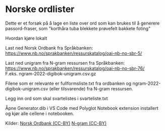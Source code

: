 # Norske ordlister

Dette er et forsøk på å lage en liste over ord som kan brukes til å generere passord-fraser, som "korthåra tuba blekkete prøvefelt bakkete foting"

Hvordan kjøre lokalt

Last ned Norsk Ordbank fra Språkbanken: https://www.nb.no/sprakbanken/ressurskatalog/oai-nb-no-sbr-5/

Last ned unigram fra N-gram ressursen fra Språkbanken: https://www.nb.no/sprakbanken/ressurskatalog/oai-nb-no-sbr-76/    
F.eks. ngram-2022-digibok-unigram.csv.gz

Filene som er relevante er fullformsliste.txt fra ordbanken og ngram-2022-digibok-unigram.csv (eller tilsvarende) fra N-gram ressursen.

Legg inn ord som skal svartelistes i svarteliste.txt

Åpne Generator.dib i VS Code med Polyglot Notebook extension installert og kjør alle cellene i notebooken.

Kilder: 
[Norsk Ordbank (CC-BY)](https://www.nb.no/sprakbanken/ressurskatalog/oai-nb-no-sbr-5/)
[N-gram (CC-BY)](https://www.nb.no/sprakbanken/ressurskatalog/oai-nb-no-sbr-76/)

